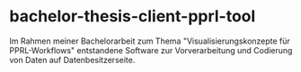 # bachelor-thesis-client-pprl-tool
Im Rahmen meiner Bachelorarbeit zum Thema "Visualisierungskonzepte für PPRL-Workflows" entstandene Software zur Vorverarbeitung und Codierung von Daten auf Datenbesitzerseite.
